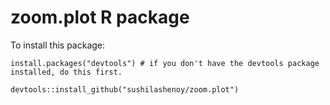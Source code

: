 # zoom.plot R package


To install this package:

```{r Install icreport, eval = FALSE}
install.packages("devtools") # if you don't have the devtools package installed, do this first.

devtools::install_github("sushilashenoy/zoom.plot")

```
